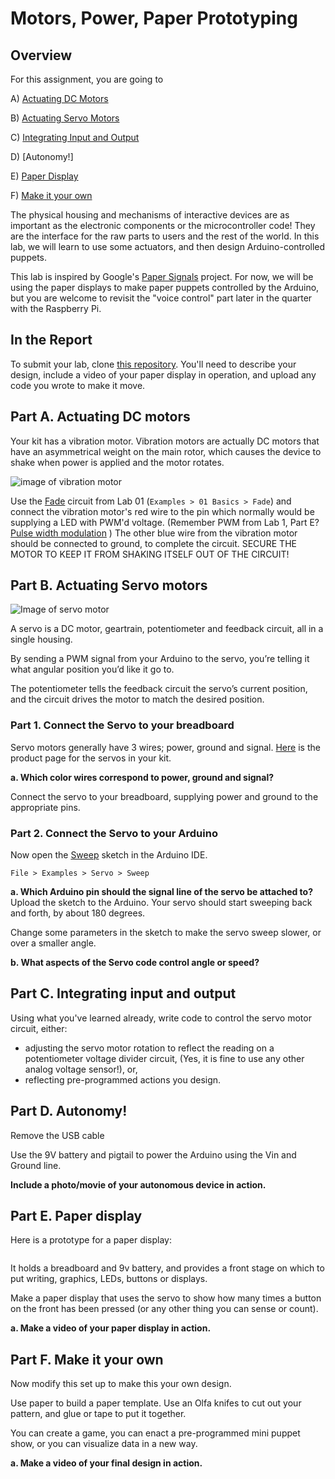 # Motors, Power, Paper Prototyping

## Overview
For this assignment, you are going to 

A) [Actuating DC Motors](#part-a-actuating-dc-motors) 

B) [Actuating Servo Motors](#part-b-actuating-servo-motors) 

C) [Integrating Input and Output](#part-c-integrating-input-and-output)

D) [Autonomy!]

E) [Paper Display](#part-e-paper-display) 

F) [Make it your own](#part-f-make-it-your-own)



The physical housing and mechanisms of interactive devices are as important as the electronic components or the microcontroller code! They are the interface for the raw parts to users and the rest of the world. In this lab, we will learn to use some actuators, and then design Arduino-controlled puppets.

This lab is inspired by Google's [Paper Signals](https://papersignals.withgoogle.com) project. For now, we will be using the paper displays to make paper puppets controlled by the Arduino, but you are welcome to revisit the "voice control" part later in the quarter with the Raspberry Pi. 


## In the Report

To submit your lab, clone [this repository](https://github.com/FAR-Lab/IDD-Fa18-Lab4). You'll need to describe your design, include a video of your paper display in operation, and upload any code you wrote to make it move.


## Part A. Actuating DC motors


Your kit has a vibration motor. Vibration motors are actually DC motors that have an asymmetrical weight on the main rotor, which causes the device to shake when power is applied and the motor rotates. 

![image of vibration motor](https://cdn-shop.adafruit.com/145x109/1201-01.jpg)

Use the [Fade](https://www.arduino.cc/en/tutorial/fade) circuit from Lab 01 (```Examples > 01 Basics > Fade```) and connect the vibration motor's red wire to the pin which normally would be supplying a LED with PWM'd voltage. (Remember PWM from Lab 1, Part E? [Pulse width modulation](https://github.com/FAR-Lab/Developing-and-Designing-Interactive-Devices/wiki/Lab-01#part-e-fade-a-led-using-arduino) )  The other blue wire from the vibration motor should be connected to ground, to complete the circuit. SECURE THE MOTOR TO KEEP IT FROM SHAKING ITSELF OUT OF THE CIRCUIT!

## Part B. Actuating Servo motors
![Image of servo motor](https://cdn-shop.adafruit.com/145x109/169-06.jpg)

A servo is a DC motor, geartrain, potentiometer and feedback circuit, all in a single housing.

By sending a PWM signal from your Arduino to the servo, you’re telling it what angular position you’d like it go to.

The potentiometer tells the feedback circuit the servo’s current position, and the circuit drives the motor to match the desired position.

### Part 1. Connect the Servo to your breadboard

Servo motors generally have 3 wires; power, ground and signal. [Here](https://www.adafruit.com/product/169) is the product page for the servos in your kit. 

**a. Which color wires correspond to power, ground and signal?**

Connect the servo to your breadboard, supplying power and ground to the appropriate pins. 

### Part 2. Connect the Servo to your Arduino

Now open the [Sweep](https://www.arduino.cc/en/Tutorial/Sweep) sketch in the Arduino IDE. 

```File > Examples > Servo > Sweep```

**a. Which Arduino pin should the signal line of the servo be attached to?**
Upload the sketch to the Arduino. Your servo should start sweeping back and forth, by about 180 degrees.

Change some parameters in the sketch to make the servo sweep slower, or over a smaller angle.

**b. What aspects of the Servo code control angle or speed?**

## Part C. Integrating input and output

Using what you've learned already, write code to control the servo motor circuit, either:
* adjusting the servo motor rotation to reflect the reading on a potentiometer voltage divider circuit, (Yes, it is fine to use any other analog voltage sensor!), or, 
* reflecting pre-programmed actions you design. 

## Part D. Autonomy!

Remove the USB cable

Use the 9V battery and pigtail to power the Arduino using the Vin and Ground line.

**Include a photo/movie of your autonomous device in action.**

## Part E. Paper display

Here is a prototype for a paper display:

![]()

It holds a breadboard and 9v battery, and provides a front stage on which to put writing, graphics, LEDs, buttons or displays.

Make a paper display that uses the servo to show how many times a button on the front has been pressed (or any other thing you can sense or count). 


**a. Make a video of your paper display in action.**

## Part F. Make it your own

Now modify this set up to make this your own design. 

Use paper to build a paper template. Use an Olfa knifes to cut out your pattern, and glue or tape to put it together. <!--If you'd like to use the paper cutter, [here's how](https://github.com/FAR-Lab/Developing-and-Designing-Interactive-Devices/wiki/How-to-use-the-Silhouette-Cameo-Cutter).-->

You can create a game, you can enact a pre-programmed mini puppet show, or you can visualize data in a new way.

<!--If your design involves having someone controlling the puppet in real time (e.g. using sensors), please film that happening. Otherwise, film the puppet performing it's moves. -->

**a. Make a video of your final design in action.**
 